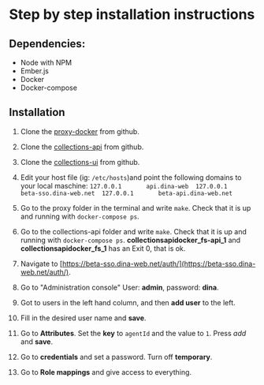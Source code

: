 # Step by step installation instructions #

## Dependencies: ##

- Node with NPM
- Ember.js
- Docker
- Docker-compose

## Installation ##

1. Clone the [proxy-docker](https://github.com/DINA-Web/collections-ui) from github.

1. Clone the [collections-api](https://github.com/DINA-Web/collections-api) from github.

1. Clone the [collections-ui](https://github.com/DINA-Web/collections-ui) from github.

1. Edit your host file (ig: `/etc/hosts`)and point the following domains to your local maschine:
`127.0.0.1       api.dina-web 
127.0.0.1       beta-sso.dina-web.net 
127.0.0.1       beta-api.dina-web.net`

1. Go to the proxy folder in the terminal and write `make`. Check that it is up and running with `docker-compose ps`.

1. Go to the collections-api folder and write `make`. Check that it is up and running with `docker-compose ps`. **collectionsapidocker_fs-api_1** and **collectionsapidocker_fs_1** has an Exit 0, that is ok.

1. Navigate to [https://beta-sso.dina-web.net/auth/](https://beta-sso.dina-web.net/auth/).

1. Go to "Administration console" User: **admin**, password: **dina**.

1. Got to users in the left hand column, and then **add user** to the left.

1. Fill in the desired user name and **save**.

1. Go to **Attributes**. Set the **key** to `agentId` and the value to `1`. Press *add* and **save**.

1. Go to **credentials** and set a password. Turn off **temporary**.

1. Go to **Role mappings** and give access to everything.


